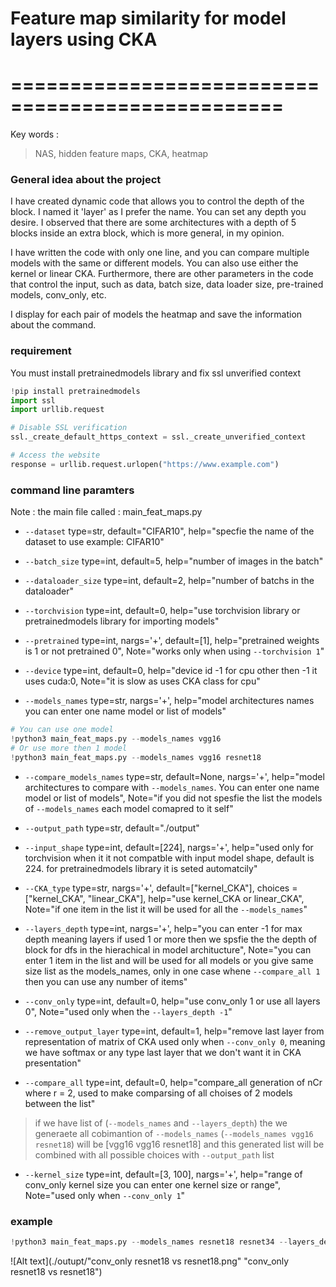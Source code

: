 # Feature map similarity for model layers using CKA
# =================================================

Key words : 
> NAS, hidden feature maps, CKA, heatmap

### General idea about the project

I have created dynamic code that allows you to control the depth of the block. I named it 'layer' as I prefer the name. You can set any depth you desire. I observed that there are some architectures with a depth of 5 blocks inside an extra block, which is more general, in my opinion.

I have written the code with only one line, and you can compare multiple models with the same or different models. You can also use either the kernel or linear CKA. Furthermore, there are other parameters in the code that control the input, such as data, batch size, data loader size, pre-trained models, conv_only, etc.

I display for each pair of models the heatmap and save the information about the command.

### requirement 

You must install pretrainedmodels library and fix ssl unverified context

```python
!pip install pretrainedmodels
import ssl
import urllib.request

# Disable SSL verification
ssl._create_default_https_context = ssl._create_unverified_context

# Access the website
response = urllib.request.urlopen("https://www.example.com")
```

### command line paramters 

Note : the main file called : main_feat_maps.py


- `--dataset` type=str, default="CIFAR10", help="specfie the name of the dataset to use example: CIFAR10"

- `--batch_size` type=int, default=5, help="number of images in the batch"

- `--dataloader_size` type=int, default=2, help="number of batchs in the dataloader"

- `--torchvision` type=int, default=0, help="use torchvision library or pretrainedmodels library for importing models"

- `--pretrained` type=int, nargs='+', default=[1], help="pretrained weights is 1 or not pretrained 0", Note="works only when using `--torchvision 1`"

- `--device` type=int, default=0, help="device id -1 for cpu other then -1 it uses cuda:0, Note="it is slow as uses CKA class for cpu"

- `--models_names` type=str, nargs='+', help="model architectures names you can enter one name model or list of models"
```python
# You can use one model
!python3 main_feat_maps.py --models_names vgg16
# Or use more then 1 model
!python3 main_feat_maps.py --models_names vgg16 resnet18
```
- `--compare_models_names` type=str, default=None, nargs='+', help="model architectures to compare with `--models_names`. You can enter one name model or list of models", Note="if you did not spesfie the list the models of `--models_names` each model comapred to it self"

- `--output_path` type=str, default="./output"

- `--input_shape` type=int, default=[224], nargs='+', help="used only for torchvision when it it not compatble with input model shape, default is 224. for pretrainedmodels library it is seted automatcily"

- `--CKA_type` type=str, nargs='+', default=["kernel_CKA"], choices = ["kernel_CKA", "linear_CKA"], help="use kernel_CKA or linear_CKA", Note="if one item in the list it will be used for all the `--models_names`"

- `--layers_depth` type=int, nargs='+', help="you can enter -1 for max depth meaning layers if used 1 or more then we spsfie the the depth of block for dfs in the hierachical in model architucture", Note="you can enter 1 item in the list and will be used for all models or you give same size list as the models_names, only in one case whene `--compare_all 1` then you can use any number of items"

- `--conv_only` type=int, default=0, help="use conv_only 1 or use all layers 0", Note="used only when the `--layers_depth -1`"

- `--remove_output_layer` type=int, default=1, help="remove last layer from representation of matrix of CKA used only when `--conv_only 0`, meaning we have softmax or any type last layer that we don't want it in CKA presentation"

- `--compare_all` type=int, default=0, help="compare_all generation of nCr where r = 2, used to make comparsing of all choises of 2 models between the list"
> if we have list of (`--models_names` and `--layers_depth`) the we generaete all cobimantion of `--models_names` (`--models_names vgg16 resnet18`) will be [vgg16 vgg16 resnet18] and this generated list will be combined with all possible choices with `--output_path` list

- `--kernel_size` type=int, default=[3, 100], nargs='+', help="range of conv_only kernel size you can enter one kernel size or range", Note="used only when `--conv_only 1`"


### example
 
```python
!python3 main_feat_maps.py --models_names resnet18 resnet34 --layers_depth -1 --compare_all 1 --conv_only 1 --remove_output_layer 0 --batch_size 150 --dataloader_size 4
```

![Alt text](./outupt/"conv_only resnet18 vs resnet18.png" "conv_only resnet18 vs resnet18")




